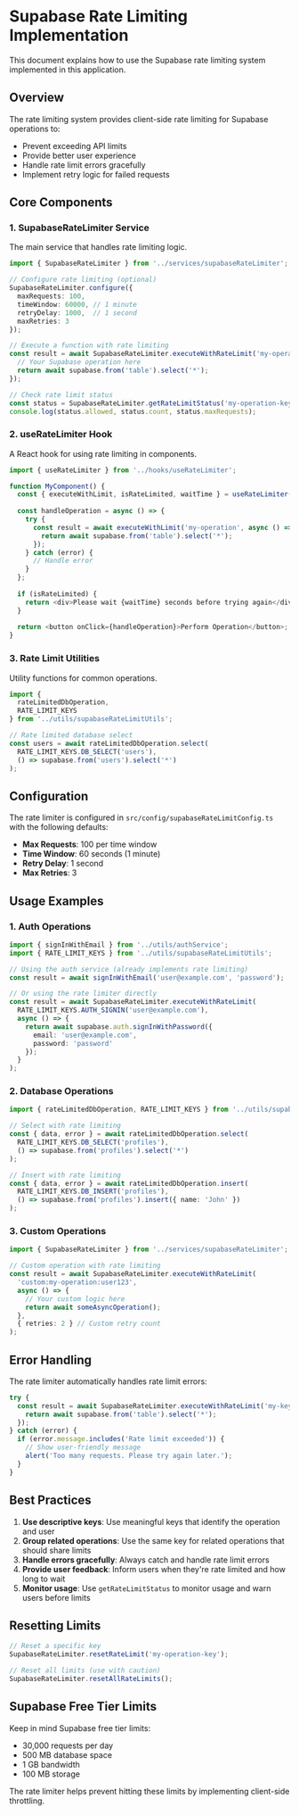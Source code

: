 # Supabase Rate Limiting Implementation

This document explains how to use the Supabase rate limiting system implemented in this application.

## Overview

The rate limiting system provides client-side rate limiting for Supabase operations to:
- Prevent exceeding API limits
- Provide better user experience
- Handle rate limit errors gracefully
- Implement retry logic for failed requests

## Core Components

### 1. SupabaseRateLimiter Service

The main service that handles rate limiting logic.

```typescript
import { SupabaseRateLimiter } from '../services/supabaseRateLimiter';

// Configure rate limiting (optional)
SupabaseRateLimiter.configure({
  maxRequests: 100,
  timeWindow: 60000, // 1 minute
  retryDelay: 1000,  // 1 second
  maxRetries: 3
});

// Execute a function with rate limiting
const result = await SupabaseRateLimiter.executeWithRateLimit('my-operation-key', async () => {
  // Your Supabase operation here
  return await supabase.from('table').select('*');
});

// Check rate limit status
const status = SupabaseRateLimiter.getRateLimitStatus('my-operation-key');
console.log(status.allowed, status.count, status.maxRequests);
```

### 2. useRateLimiter Hook

A React hook for using rate limiting in components.

```typescript
import { useRateLimiter } from '../hooks/useRateLimiter';

function MyComponent() {
  const { executeWithLimit, isRateLimited, waitTime } = useRateLimiter();
  
  const handleOperation = async () => {
    try {
      const result = await executeWithLimit('my-operation', async () => {
        return await supabase.from('table').select('*');
      });
    } catch (error) {
      // Handle error
    }
  };
  
  if (isRateLimited) {
    return <div>Please wait {waitTime} seconds before trying again</div>;
  }
  
  return <button onClick={handleOperation}>Perform Operation</button>;
}
```

### 3. Rate Limit Utilities

Utility functions for common operations.

```typescript
import { 
  rateLimitedDbOperation, 
  RATE_LIMIT_KEYS 
} from '../utils/supabaseRateLimitUtils';

// Rate limited database select
const users = await rateLimitedDbOperation.select(
  RATE_LIMIT_KEYS.DB_SELECT('users'),
  () => supabase.from('users').select('*')
);
```

## Configuration

The rate limiter is configured in `src/config/supabaseRateLimitConfig.ts` with the following defaults:

- **Max Requests**: 100 per time window
- **Time Window**: 60 seconds (1 minute)
- **Retry Delay**: 1 second
- **Max Retries**: 3

## Usage Examples

### 1. Auth Operations

```typescript
import { signInWithEmail } from '../utils/authService';
import { RATE_LIMIT_KEYS } from '../utils/supabaseRateLimitUtils';

// Using the auth service (already implements rate limiting)
const result = await signInWithEmail('user@example.com', 'password');

// Or using the rate limiter directly
const result = await SupabaseRateLimiter.executeWithRateLimit(
  RATE_LIMIT_KEYS.AUTH_SIGNIN('user@example.com'),
  async () => {
    return await supabase.auth.signInWithPassword({
      email: 'user@example.com',
      password: 'password'
    });
  }
);
```

### 2. Database Operations

```typescript
import { rateLimitedDbOperation, RATE_LIMIT_KEYS } from '../utils/supabaseRateLimitUtils';

// Select with rate limiting
const { data, error } = await rateLimitedDbOperation.select(
  RATE_LIMIT_KEYS.DB_SELECT('profiles'),
  () => supabase.from('profiles').select('*')
);

// Insert with rate limiting
const { data, error } = await rateLimitedDbOperation.insert(
  RATE_LIMIT_KEYS.DB_INSERT('profiles'),
  () => supabase.from('profiles').insert({ name: 'John' })
);
```

### 3. Custom Operations

```typescript
import { SupabaseRateLimiter } from '../services/supabaseRateLimiter';

// Custom operation with rate limiting
const result = await SupabaseRateLimiter.executeWithRateLimit(
  'custom:my-operation:user123',
  async () => {
    // Your custom logic here
    return await someAsyncOperation();
  },
  { retries: 2 } // Custom retry count
);
```

## Error Handling

The rate limiter automatically handles rate limit errors:

```typescript
try {
  const result = await SupabaseRateLimiter.executeWithRateLimit('my-key', async () => {
    return await supabase.from('table').select('*');
  });
} catch (error) {
  if (error.message.includes('Rate limit exceeded')) {
    // Show user-friendly message
    alert('Too many requests. Please try again later.');
  }
}
```

## Best Practices

1. **Use descriptive keys**: Use meaningful keys that identify the operation and user
2. **Group related operations**: Use the same key for related operations that should share limits
3. **Handle errors gracefully**: Always catch and handle rate limit errors
4. **Provide user feedback**: Inform users when they're rate limited and how long to wait
5. **Monitor usage**: Use `getRateLimitStatus` to monitor usage and warn users before limits

## Resetting Limits

```typescript
// Reset a specific key
SupabaseRateLimiter.resetRateLimit('my-operation-key');

// Reset all limits (use with caution)
SupabaseRateLimiter.resetAllRateLimits();
```

## Supabase Free Tier Limits

Keep in mind Supabase free tier limits:
- 30,000 requests per day
- 500 MB database space
- 1 GB bandwidth
- 100 MB storage

The rate limiter helps prevent hitting these limits by implementing client-side throttling.